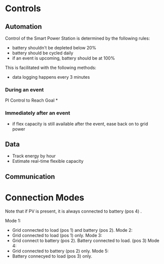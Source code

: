 # Controls

## Automation

Control of the Smart Power Station is determined by the following rules:

* battery shouldn't be depleted below 20%
* battery should be cycled daily
* if an event is upcoming, battery should be at 100%
 
This is facilitated with the following methods:
* data logging happens every 3 minutes

### During an event

PI Control to Reach Goal
* 

### Immediately after an event

* if flex capacity is still available after the event, ease back on to grid power

## Data

* Track energy by hour
* Estimate real-time flexible capacity

## Communication


# Connection Modes
Note that if PV is present, it is always connected to battery (pos 4) .

Mode 1:
* Grid connected to load (pos 1) and battery (pos 2).
Mode 2:
* Grid connected to load (pos 1) only.
Mode 3:
* Grid connect to battery (pos 2). Battery connected to load. (pos 3)
Mode 4:
* Grid connected to battery (pos 2) only.
Mode 5:
* Battery connecyed to load (pos 3) only.
